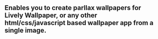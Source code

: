 ## Enables you to create parllax wallpapers for Lively Wallpaper, or any other html/css/javascript based wallpaper app from a single image.
